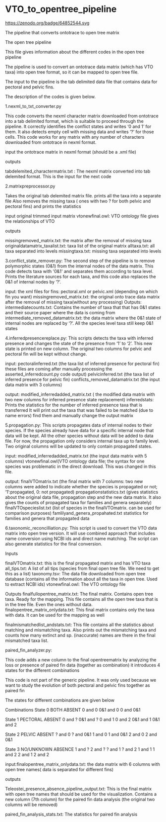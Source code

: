 # VTO_to_opentree_pipeline
https://zenodo.org/badge/64852544.svg

The pipeline that converts ontotrace to open tree matrix

The open tree pipeline

This file gives information about the different codes in the open tree pipeline

The pipeline is used to convert an ontotrace data matrix (which has VTO taxa) into open tree format, so it can be mapped to open tree file.

The input to the pipeline is the tab delimited data file that contains data for pectoral and pelvic fins.

The description of the codes is given below.

1.nexml_to_txt_converter.pyThis code converts the nexml character matrix downloaded from ontotrace into a tab delimited format, which is suitable to proceed through the pipeline. It correctly identifies the conflict states and writes ‘0 and 1’ for them. It also detects empty cell with missing data and writes ‘?’ for those cells. This code works for any matrix with any number of characters downloaded from ontotrace in nexml format.inputthe ontotrace matrix in nexml format (should be a .xml file)outputstabdelemited_charactermatrix.txt  : The nexml matrix converted into tab delemited format. This is the input for the next code2.matrixpreprocessor.pyTakes the original tab delemited matrix file. prints all the taxa into a separate fileAlso removes the missing taxa ( ones with two ? for both pelvic and pectoral fins) and prints the statisticsinputoriginal trimmed input matrixvtonewfinal.owl: VTO ontology file gives the relationships of VTOoutputsmissingremoved_matrix.txt: the matrix after the removal of missing taxaoriginaldatamatrix_taxalist.txt: taxa list of the original matrixalltaxa.txt: all taxa separated into levelsmissingtaxa.txt: missing taxa separated into levels3.conflict_state_remover.py: The second step of the pipeline is to remove polymorphic states (0&1) from the internal nodes of the data matrix. This code detects taxa with '0&1' and separates them according to taxa level. Prints the literature sources for each taxa, and this code also replaces the 0&1 of internal nodes by ‘?’.input:the xml files for fins: pectoral.xml or pelvic.xml (depending on which fin you want) missingremoved_matrix.txt: the original onto trace data matrix after the removal of missing taxa(without any processing)Outputs:intermediatecounts.txt: Contains the number of taxa that that has 0&1 states and their source paper where the data is coming fromintermediate_removed_datamatrix.txt: the data matrix where the 0&1 state of internal nodes are replaced by ‘?’. All the species level taxa still keep 0&1 states 4.inferredpresencereplace.py: This scripts detects the taxa with inferred presence and changes the state of the presence from ‘1’ to ‘2’. This new state is printed on new column. The original two columns for pelvic and pectoral fin will be kept without change.input:	pectoralinferred.txt (the taxa list of inferred presence for pectoral fin)	these files are coming after manually processing the asserted_inferredcount.py code output)	pelvicinferred.txt (the taxa list of inferred presence for pelvic fin)	conflicts_removed_datamatrix.txt (the input data matrix with 3 columns)	output: modified_inferredadded_matrix.txt ( the modified data matrix with two new 		columns for inferred presence state replacement)inferredstats: Prints the statistics for the number of inferred presence taxa that is transferredIt will print out the taxa that was failed to be matched (due to name errors) find them and manually change the output matrix5.propagation.py: This scripts propagates data of internal nodes to their species. If the species already have data for a specific internal node that data will be kept. All the other species without data will be added to data file. For now, the propagation only considers internal taxa up to family level. Two original columns will be updated to only contain propagated states.input:	modified_inferredadded_matrix.txt (the input data matrix with 5 columns)	vtonewfinal.owl(VTO ontology data file; the syntax for one species was 		problematic in the direct download. This was changed in this file.	output: finalVTOmatrix.txt (the final matrix with 7 columns: two new columns were added to indicate whether the species is propagated or not; ‘1’:propagated, 0: not propagated)	propagationstatistics.txt (gives statistics about the original data file, propagation step and the new data matrix. It also gives the counts of propagated taxa for families and genera separately)	finalVTOspecieslist.txt (list of species in the finalVTOmatrix. can be used for comparison purposes)famlilyand_genera_propahated.txt  statistics for families and genera that propagated data6.taxonomic_reconcilliation.py: This script is used to convert the VTO data matrix into open tree version.It will use combined approach that includes name conversion using NCBI ids and direct name matching.The script can also generate statistics for the final conversion.InputsfinalVTOmatrix.txt: this is the final propagated matrix and has VTO taxaall_tips.txt: A list of all tips (species from final open tree file. We need to get this as a list)taxonomy.tsv: The data file downloaded from open tree database (contains all the information about all the taxa in open tree. Used to extract NCBI ids)vtonewfinal.owl: The VTO ontology fileOutputsfinalfullopentree_matrix.txt: The final matrix. Contains open tree taxa. Ready for the mapping. This file contains all the open tree taxa that is in the tree file. Even the ones without data.finalopentree_matrix_onlydata.txt: This final matrix contains only the taxa with data. It can be used for the mapping as wellfinalmismatchedlist_andstats.txt: This file contains all the statistics about matching and mismatching taxa. Also prints out the mismatching taxa and counts how many extinct and sp. (inaccurate) names are there in the final mismatched taxa list.paired_fin_analyzer.py: This code adds a new column to the final opentreematrix by analyzing the loss or presence of paired fin data (together as combination)it introduces 4 states for the different combinationsThis code is not part of the generic pipeline. It was only used because we want to study the evolution of both pectoral and pelvic fins together as paired finThe states for different combinations are given belowCombinationsState 0 BOTH ABSENT0 and 00&1 and 00 and 0&1State 1 PECTORAL ABSENT0 and ?0&1 and ?0 and 10 and 20&1 and 10&1 and 2State 2 PELVIC ABSENT? and 0? and 0&11 and 01 and 0&12 and 02 and 0&1State 3 NO/UNKNOWN ABSENCE1 and ?2 and ?? and 1? and 21 and 11 and 22 and 12 and 2input:finalopentree_matrix_onlydata.txt: the data matrix with 6 columns with open tree names( data is separated for different fins)outputsTeleostei_presence_absence_pipeline_output.txt: This is the final matrix with open tree names that should be used for the visualization. Contains a new column (7th column) for the paired fin data analysis (the original two columns will be removed)paired_fin_analysis_stats.txt: The statistics for paired fin analysis



